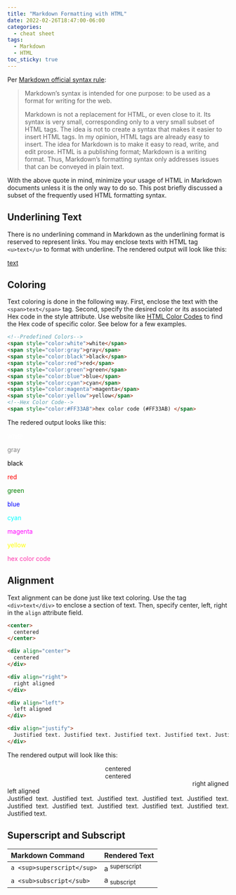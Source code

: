 ```yaml
---
title: "Markdown Formatting with HTML"
date: 2022-02-26T18:47:00-06:00
categories:
  - cheat sheet
tags:
  - Markdown
  - HTML
toc_sticky: true
---
```


Per [Markdown official syntax rule]:

> Markdown’s syntax is intended for one purpose: to be used as a format for writing for the web.
>
> Markdown is not a replacement for HTML, or even close to it. Its syntax is very small, corresponding only to a very small subset of HTML tags. The idea is not to create a syntax that makes it easier to insert HTML tags. In my opinion, HTML tags are already easy to insert. The idea for Markdown is to make it easy to read, write, and edit prose. HTML is a publishing format; Markdown is a writing format. Thus, Markdown’s formatting syntax only addresses issues that can be conveyed in plain text.

With the above quote in mind, minimize your usage of HTML in Markdown documents unless it is the only way to do so. This post briefly discussed a subset of the frequently used HTML formatting syntax. 

[Markdown official syntax rule]: https://daringfireball.net/projects/markdown/syntax#html

## Underlining Text

There is no underlining command in Markdown as the underlining format is reserved to represent links. You may enclose texts with HTML tag `<u>text</u>` to format with underline. The rendered output will look like this:

<u>text</u>

## Coloring

Text coloring is done in the following way. First, enclose the text with the `<span>text</span>` tag. Second, specify the desired color or its associated Hex code in the style attribute. Use website like [HTML Color Codes](https://htmlcolorcodes.com) to find the Hex code of specific color. See below for a few examples.

```html
<!--Predefined Colors-->
<span style="color:white">white</span>
<span style="color:gray">gray</span>
<span style="color:black">black</span>
<span style="color:red">red</span>
<span style="color:green">green</span>
<span style="color:blue">blue</span>
<span style="color:cyan">cyan</span>
<span style="color:magenta">magenta</span>
<span style="color:yellow">yellow</span>
<!--Hex Color Code-->
<span style="color:#FF33AB">hex color code (#FF33AB) </span>
```

The redered output looks like this:

<span style="color:white">white</span>

<span style="color:gray">gray</span>

<span style="color:black">black</span>

<span style="color:red">red</span>

<span style="color:green">green</span>

<span style="color:blue">blue</span>

<span style="color:cyan">cyan</span>

<span style="color:magenta">magenta</span>

<span style="color:yellow">yellow</span>

<span style="color:#FF33AB">hex color code</span>

## Alignment

Text alignment can be done just like text coloring. Use the tag `<div>text</div>` to enclose a section of text. Then, specify center, left, right in the `align` attribute field.

```html
<center>
  centered
</center>

<div align="center">
  centered
</div>

<div align="right">
  right aligned
</div>

<div align="left">
  left aligned
</div>

<div align="justify">
  Justified text. Justified text. Justified text. Justified text. Justified text. Justified text. Justified text. Justified text. Justified text. Justified text. Justified text. 
</div>
```

The rendered output will look like this:

<center>
  centered
</center>

<div align="center">
  centered
</div>

<div align="right">
  right aligned
</div>

<div align="left">
  left aligned
</div>

<div align="justify">
  Justified text. Justified text. Justified text. Justified text. Justified text. Justified text. Justified text. Justified text. Justified text. Justified text. Justified text. 
</div>

## Superscript and Subscript

| Markdown Command | Rendered Text |
| :--------------- | :------------ |
| `a <sup>superscript</sup>` | a <sup>superscript</sup> |
| `a <sub>subscript</sub>`   | a <sub>subscript</sub> |
